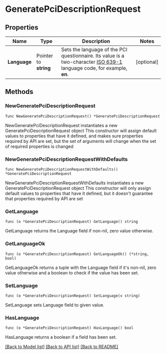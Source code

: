 # GeneratePciDescriptionRequest

## Properties

Name | Type | Description | Notes
------------ | ------------- | ------------- | -------------
**Language** | Pointer to **string** | Sets the language of the PCI questionnaire. Its value is a two-character [ISO 639-1](https://en.wikipedia.org/wiki/ISO_639-1) language code, for example, **en**. | [optional] 

## Methods

### NewGeneratePciDescriptionRequest

`func NewGeneratePciDescriptionRequest() *GeneratePciDescriptionRequest`

NewGeneratePciDescriptionRequest instantiates a new GeneratePciDescriptionRequest object
This constructor will assign default values to properties that have it defined,
and makes sure properties required by API are set, but the set of arguments
will change when the set of required properties is changed

### NewGeneratePciDescriptionRequestWithDefaults

`func NewGeneratePciDescriptionRequestWithDefaults() *GeneratePciDescriptionRequest`

NewGeneratePciDescriptionRequestWithDefaults instantiates a new GeneratePciDescriptionRequest object
This constructor will only assign default values to properties that have it defined,
but it doesn't guarantee that properties required by API are set

### GetLanguage

`func (o *GeneratePciDescriptionRequest) GetLanguage() string`

GetLanguage returns the Language field if non-nil, zero value otherwise.

### GetLanguageOk

`func (o *GeneratePciDescriptionRequest) GetLanguageOk() (*string, bool)`

GetLanguageOk returns a tuple with the Language field if it's non-nil, zero value otherwise
and a boolean to check if the value has been set.

### SetLanguage

`func (o *GeneratePciDescriptionRequest) SetLanguage(v string)`

SetLanguage sets Language field to given value.

### HasLanguage

`func (o *GeneratePciDescriptionRequest) HasLanguage() bool`

HasLanguage returns a boolean if a field has been set.


[[Back to Model list]](../README.md#documentation-for-models) [[Back to API list]](../README.md#documentation-for-api-endpoints) [[Back to README]](../README.md)


